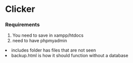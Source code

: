 # Clicker
<h3>Requirements</h3>
<ol>
<li>
You need to save in xampp/htdocs
  </li>
  <li>
need to have phpmyadmin
    </li>
  </ol>
    <li>
includes folder has files that are not seen
      </li>
      <li>
backup.html is how it should function without a database
</li>

